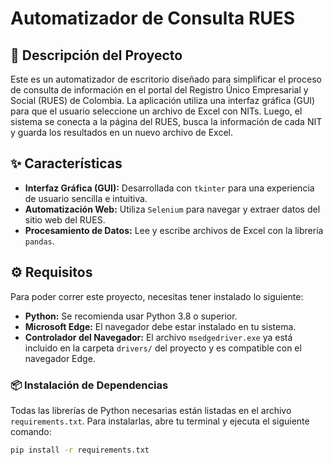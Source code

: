 # Automatizador de Consulta RUES

## 📄 Descripción del Proyecto

Este es un automatizador de escritorio diseñado para simplificar el proceso de consulta de información en el portal del Registro Único Empresarial y Social (RUES) de Colombia. La aplicación utiliza una interfaz gráfica (GUI) para que el usuario seleccione un archivo de Excel con NITs. Luego, el sistema se conecta a la página del RUES, busca la información de cada NIT y guarda los resultados en un nuevo archivo de Excel.

## ✨ Características

* **Interfaz Gráfica (GUI):** Desarrollada con `tkinter` para una experiencia de usuario sencilla e intuitiva.
* **Automatización Web:** Utiliza `Selenium` para navegar y extraer datos del sitio web del RUES.
* **Procesamiento de Datos:** Lee y escribe archivos de Excel con la librería `pandas`.

## ⚙️ Requisitos

Para poder correr este proyecto, necesitas tener instalado lo siguiente:

* **Python:** Se recomienda usar Python 3.8 o superior.
* **Microsoft Edge:** El navegador debe estar instalado en tu sistema.
* **Controlador del Navegador:** El archivo `msedgedriver.exe` ya está incluido en la carpeta `drivers/` del proyecto y es compatible con el navegador Edge.

### 📦 Instalación de Dependencias

Todas las librerías de Python necesarias están listadas en el archivo `requirements.txt`. Para instalarlas, abre tu terminal y ejecuta el siguiente comando:

```bash
pip install -r requirements.txt